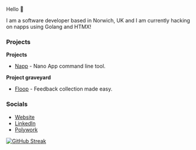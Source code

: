 Hello 👋

I am a software developer based in Norwich, UK and I am currently hacking on napps using Golang and HTMX!

### Projects

**Projects**

* [Napp](https://github.com/damiensedgwick/napp) - Nano App command line tool.

**Project graveyard**

* [Floop](https://github.com/damiensedgwick/floop) - Feedback collection made easy.

### Socials

* [Website](https://www.damiensedgwick.com)
* [LinkedIn](https://www.twitter.com/damiensedgwick)
* [Polywork](https://www.polywork.com/dks)

[![GitHub Streak](https://streak-stats.demolab.com?user=damiensedgwick&hide_border=true)](https://git.io/streak-stats)
